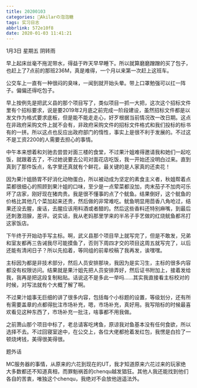 ```yaml
---
title: 20200103
categories: 🍬Akilarの泡泡糖
tags: 实习日志
abbrlink: 572e10f8
date: 2020-01-03 11:41:21
---
```

1月3日 星期五 阴转雨

早上起床丝毫不拖泥带水，得益于昨天早早睡下。所以就算磨磨蹭蹭的买了包子，也赶上了7点前的那班236M，真是难得，一个月以来第一次赶上这班车。

公交车上一直有一种很闷的臭味，一闻到就开始头晕。带上口罩勉强可以扛一阵子。偏偏还得吃包子。

早上按例先是把武义县的那个项目写了，类似项目一抓一大把，这次这个招标文件里有个招标要求，说是要2019年2月底之前完成一阶段建设，虽然招标文件都是以发文作为格式要求底板，但是能不能走走心，好歹根据当前情况改一改日期。这点在非政府采购文件上就不会有，非政府采购文件的招标文件格式和我们投标的标书有的一拼。所以这点也反应出政府部门的惰性，事实上是很不利于发展的。不过这不是工资2200的人需要去担心的事情。

中午本来想着和刘驰去尝尝对面三楼的食堂，不过果汁姐难得邀请我和她们一起吃饭，就跟着去了，不过她说要去公司对面花店吃饭，我一开始还没明白过来。直到真到了那件饭点，名字里还真就有个鲜花，最关键的是人家真的还卖花！

因为果汁姐肠胃不好消化动物蛋白，所以被动成为坚定的素食主义者，秋姐帮着点菜都很细心的照顾到果汁姐的口味，至少是一点荤菜都没加，肉末茄子不加肉可乐坏了店家，刚好现在猪肉贵。我是很不懂事的点了个鱿鱼。结果倒好，这个鱿鱼的价格比其他几个菜加起来还贵，然后做的非常难吃。鱿鱼明显用茴香八角呛过，结果还没去腥，废话，去腥应该用料酒或者醋的。然后这些香料还特别麻嘴，到最后还刺激泪腺，差评。说实话，我从老妈那里学来的半吊子手艺做的红烧鱿鱼都吊打这家饭店。

下午终于开始动手写主标。啊，武义县那个项目早上就写完了，但是不敢发，兄弟和室友都再三告诫我尽可能摸鱼了，否则下周四才交的项目这周五就写完了，以后还能有清闲日子？所以先掐着，等同组的前辈校稿了我再发，诶嘿嘿。

主标因为都是非技术部分，然后人员安排那块，我因为是实习生，主标的很多内容都没有权限访问。结果就是果汁姐先把人员安排弄好，然后证书附加上，接着发给我，我再是把这段复制粘贴。话说这不是多此一举吗......其实我直接看主标校对的时候，对写法就有个大概了解了啊。

不过果汁姐事无巨细的讲了很多内容，包括每个小标题的设置，等级划分，还有所有需要盖章的点都得批注市场补充，嗯，市场补充，真好用。我写陪标的时候最喜欢看见这种东西了，市场补充一批注，啥事都不用我做。

之前萧山那个项目中标了，老总请客吃烤鱼，原谅我对鱼基本没有任何食欲，所以选择不去。不过回寝室途中，在公交上，各位大佬都抢着发红包，我愣是白捡了一顿烧烤钱，美得很美得很。

题外话

MC服务器的事情，从原来的六花到现在的UT，我才知道原来六花过来的玩家绝大多数都还不知道真相，而罪魁祸首的chenqu越发猖狂。其他人我还能找到他们各自的苦衷，唯独这个chenqu，我绝对不会放他逍遥法外。

